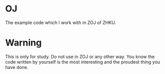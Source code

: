# OJ
 The example code which I work with in ZOJ of ZHKU.

# Warning
 This is only for study. Do not use in ZOJ or any other way. You know the code written by yourself is the most interesting and the proudest thing you have done.
